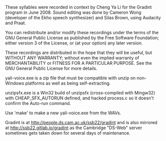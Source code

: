 These syllables were recorded in context by
Cheng Ya Li for the Gradint program in June
2008.  Sound editing was done by Cameron Wong
(developer of the Ekho speech synthesizer) and
Silas Brown, using Audacity and Praat.

You can redistribute and/or modify these recordings under the terms of
the GNU General Public License as published by the Free Software
Foundation; either version 3 of the License, or (at your option) any
later version.

These recordings are distributed in the hope that they will be useful,
but WITHOUT ANY WARRANTY; without even the implied warranty of
MERCHANTABILITY or FITNESS FOR A PARTICULAR PURPOSE.  See the GNU
General Public License for more details.

yali-voice.exe is a zip file that must be
compatible with unzip on non-Windows platforms
as well as being self-extracting.

unzipsfx.exe is a Win32 build of unzipsfx
(cross-compiled with Mingw32) with
CHEAP_SFX_AUTORUN defined, and hacked process.c
so it doesn't confirm the Auto-run command.

Use 'make' to make a new yali-voice.exe from the WAVs.

Gradint is at http://people.ds.cam.ac.uk/ssb22/gradint
and is also mirrored at http://ssb22.gitlab.io/gradint as the Cambridge "DS-Web" server sometimes gets taken down for several days of maintenance.

